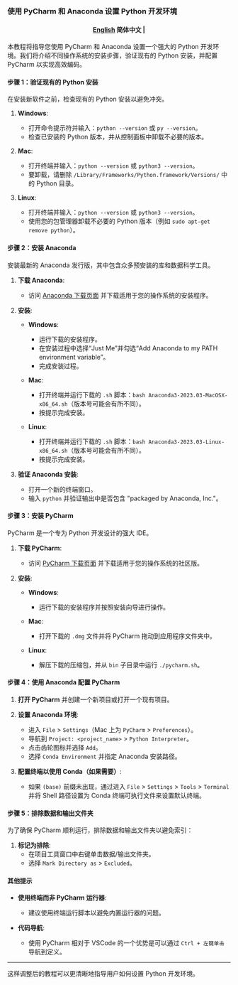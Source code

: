 ### 使用 PyCharm 和 Anaconda 设置 Python 开发环境
<h4 align="center">
    <p>
        <a href="https://github.com/Collaborative-AI/tutorial/blob/main/Git/README.md">English</a>
        <b>简体中文</b> |
    </p>
</h4>

本教程将指导您使用 PyCharm 和 Anaconda 设置一个强大的 Python 开发环境。我们将介绍不同操作系统的安装步骤，验证现有的 Python 安装，并配置 PyCharm 以实现高效编码。

#### 步骤 1：验证现有的 Python 安装

在安装新软件之前，检查现有的 Python 安装以避免冲突。

1. **Windows**:
   - 打开命令提示符并输入：`python --version` 或 `py --version`。
   - 检查已安装的 Python 版本，并从控制面板中卸载不必要的版本。

2. **Mac**:
   - 打开终端并输入：`python --version` 或 `python3 --version`。
   - 要卸载，请删除 `/Library/Frameworks/Python.framework/Versions/` 中的 Python 目录。

3. **Linux**:
   - 打开终端并输入：`python --version` 或 `python3 --version`。
   - 使用您的包管理器卸载不必要的 Python 版本（例如 `sudo apt-get remove python`）。

#### 步骤 2：安装 Anaconda

安装最新的 Anaconda 发行版，其中包含众多预安装的库和数据科学工具。

1. **下载 Anaconda**:
   - 访问 [Anaconda 下载页面](https://www.anaconda.com/products/distribution) 并下载适用于您的操作系统的安装程序。

2. **安装**:
   - **Windows**:
     - 运行下载的安装程序。
     - 在安装过程中选择“Just Me”并勾选“Add Anaconda to my PATH environment variable”。
     - 完成安装过程。

   - **Mac**:
     - 打开终端并运行下载的 `.sh` 脚本：`bash Anaconda3-2023.03-MacOSX-x86_64.sh`（版本号可能会有所不同）。
     - 按提示完成安装。

   - **Linux**:
     - 打开终端并运行下载的 `.sh` 脚本：`bash Anaconda3-2023.03-Linux-x86_64.sh`（版本号可能会有所不同）。
     - 按提示完成安装。

3. **验证 Anaconda 安装**:
   - 打开一个新的终端窗口。
   - 输入 `python` 并验证输出中是否包含 "packaged by Anaconda, Inc."。

#### 步骤 3：安装 PyCharm

PyCharm 是一个专为 Python 开发设计的强大 IDE。

1. **下载 PyCharm**:
   - 访问 [PyCharm 下载页面](https://www.jetbrains.com/pycharm/download/) 并下载适用于您的操作系统的社区版。

2. **安装**:
   - **Windows**:
     - 运行下载的安装程序并按照安装向导进行操作。

   - **Mac**:
     - 打开下载的 `.dmg` 文件并将 PyCharm 拖动到应用程序文件夹中。

   - **Linux**:
     - 解压下载的压缩包，并从 `bin` 子目录中运行 `./pycharm.sh`。

#### 步骤 4：使用 Anaconda 配置 PyCharm

1. **打开 PyCharm** 并创建一个新项目或打开一个现有项目。

2. **设置 Anaconda 环境**:
   - 进入 `File` > `Settings`（Mac 上为 `PyCharm` > `Preferences`）。
   - 导航到 `Project: <project_name>` > `Python Interpreter`。
   - 点击齿轮图标并选择 `Add`。
   - 选择 `Conda Environment` 并指定 Anaconda 安装路径。

3. **配置终端以使用 Conda（如果需要）**:
   - 如果 `(base)` 前缀未出现，通过进入 `File` > `Settings` > `Tools` > `Terminal` 并将 Shell 路径设置为 Conda 终端可执行文件来设置默认终端。

#### 步骤 5：排除数据和输出文件夹

为了确保 PyCharm 顺利运行，排除数据和输出文件夹以避免索引：

1. **标记为排除**:
   - 在项目工具窗口中右键单击数据/输出文件夹。
   - 选择 `Mark Directory as` > `Excluded`。

#### 其他提示

- **使用终端而非 PyCharm 运行器**:
  - 建议使用终端运行脚本以避免内置运行器的问题。

- **代码导航**:
  - 使用 PyCharm 相对于 VSCode 的一个优势是可以通过 `Ctrl + 左键单击` 导航到定义。

---

这样调整后的教程可以更清晰地指导用户如何设置 Python 开发环境。